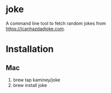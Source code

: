 # joke
A command line tool to fetch random jokes from https://icanhazdadjoke.com.

# Installation

## Mac
  1. brew tap kaminey/joke
  2. brew install joke

